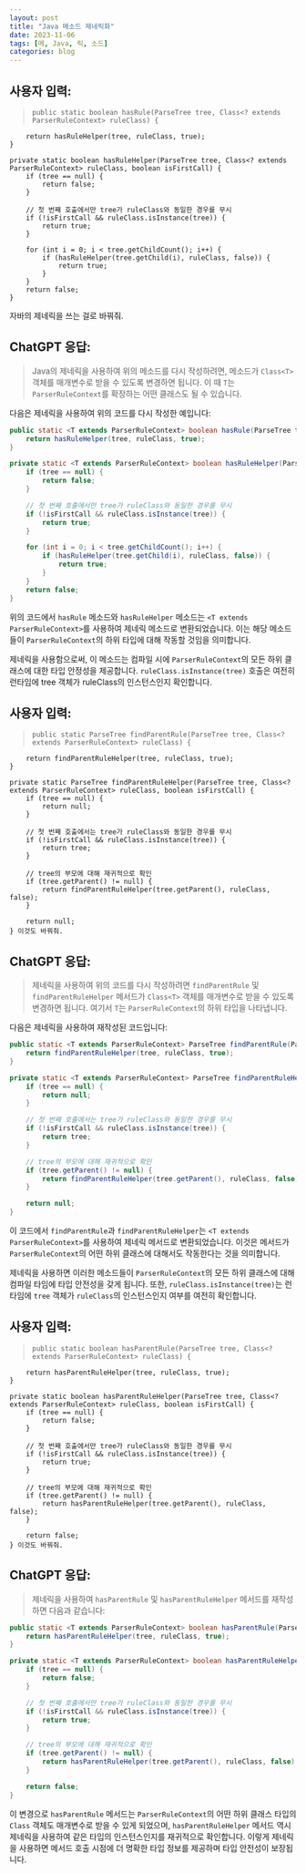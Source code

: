 ```yaml
---
layout: post
title: "Java 메소드 제네릭화"
date: 2023-11-06
tags: [메, Java, 릭, 소드]
categories: blog
---
```


## 사용자 입력:
>     public static boolean hasRule(ParseTree tree, Class<? extends ParserRuleContext> ruleClass) {
        return hasRuleHelper(tree, ruleClass, true);
    }

    private static boolean hasRuleHelper(ParseTree tree, Class<? extends ParserRuleContext> ruleClass, boolean isFirstCall) {
        if (tree == null) {
            return false;
        }

        // 첫 번째 호출에서만 tree가 ruleClass와 동일한 경우를 무시
        if (!isFirstCall && ruleClass.isInstance(tree)) {
            return true;
        }

        for (int i = 0; i < tree.getChildCount(); i++) {
            if (hasRuleHelper(tree.getChild(i), ruleClass, false)) {
                return true;
            }
        }
        return false;
    }
자바의  제네릭을 쓰는 걸로 바꿔줘.

## ChatGPT 응답:
> Java의 제네릭을 사용하여 위의 메소드를 다시 작성하려면, 메소드가 `Class<T>` 객체를 매개변수로 받을 수 있도록 변경하면 됩니다. 이 때 `T`는 `ParserRuleContext`를 확장하는 어떤 클래스도 될 수 있습니다.

다음은 제네릭을 사용하여 위의 코드를 다시 작성한 예입니다:

```java
public static <T extends ParserRuleContext> boolean hasRule(ParseTree tree, Class<T> ruleClass) {
    return hasRuleHelper(tree, ruleClass, true);
}

private static <T extends ParserRuleContext> boolean hasRuleHelper(ParseTree tree, Class<T> ruleClass, boolean isFirstCall) {
    if (tree == null) {
        return false;
    }

    // 첫 번째 호출에서만 tree가 ruleClass와 동일한 경우를 무시
    if (!isFirstCall && ruleClass.isInstance(tree)) {
        return true;
    }

    for (int i = 0; i < tree.getChildCount(); i++) {
        if (hasRuleHelper(tree.getChild(i), ruleClass, false)) {
            return true;
        }
    }
    return false;
}
```

위의 코드에서 `hasRule` 메소드와 `hasRuleHelper` 메소드는 `<T extends ParserRuleContext>`를 사용하여 제네릭 메소드로 변환되었습니다. 이는 해당 메소드들이 `ParserRuleContext`의 하위 타입에 대해 작동할 것임을 의미합니다. 

제네릭을 사용함으로써, 이 메소드는 컴파일 시에 `ParserRuleContext`의 모든 하위 클래스에 대한 타입 안정성을 제공합니다. `ruleClass.isInstance(tree)` 호출은 여전히 런타임에 tree 객체가 ruleClass의 인스턴스인지 확인합니다.

## 사용자 입력:
>     public static ParseTree findParentRule(ParseTree tree, Class<? extends ParserRuleContext> ruleClass) {
        return findParentRuleHelper(tree, ruleClass, true);
    }

    private static ParseTree findParentRuleHelper(ParseTree tree, Class<? extends ParserRuleContext> ruleClass, boolean isFirstCall) {
        if (tree == null) {
            return null;
        }

        // 첫 번째 호출에서는 tree가 ruleClass와 동일한 경우를 무시
        if (!isFirstCall && ruleClass.isInstance(tree)) {
            return tree;
        }

        // tree의 부모에 대해 재귀적으로 확인
        if (tree.getParent() != null) {
            return findParentRuleHelper(tree.getParent(), ruleClass, false);
        }

        return null;
    } 이것도 바꿔줘.

## ChatGPT 응답:
> 제네릭을 사용하여 위의 코드를 다시 작성하려면 `findParentRule` 및 `findParentRuleHelper` 메서드가 `Class<T>` 객체를 매개변수로 받을 수 있도록 변경하면 됩니다. 여기서 `T`는 `ParserRuleContext`의 하위 타입을 나타냅니다.

다음은 제네릭을 사용하여 재작성된 코드입니다:

```java
public static <T extends ParserRuleContext> ParseTree findParentRule(ParseTree tree, Class<T> ruleClass) {
    return findParentRuleHelper(tree, ruleClass, true);
}

private static <T extends ParserRuleContext> ParseTree findParentRuleHelper(ParseTree tree, Class<T> ruleClass, boolean isFirstCall) {
    if (tree == null) {
        return null;
    }

    // 첫 번째 호출에서는 tree가 ruleClass와 동일한 경우를 무시
    if (!isFirstCall && ruleClass.isInstance(tree)) {
        return tree;
    }

    // tree의 부모에 대해 재귀적으로 확인
    if (tree.getParent() != null) {
        return findParentRuleHelper(tree.getParent(), ruleClass, false);
    }

    return null;
}
```

이 코드에서 `findParentRule`과 `findParentRuleHelper`는 `<T extends ParserRuleContext>`를 사용하여 제네릭 메서드로 변환되었습니다. 이것은 메서드가 `ParserRuleContext`의 어떤 하위 클래스에 대해서도 작동한다는 것을 의미합니다. 

제네릭을 사용하면 이러한 메소드들이 `ParserRuleContext`의 모든 하위 클래스에 대해 컴파일 타임에 타입 안전성을 갖게 됩니다. 또한, `ruleClass.isInstance(tree)`는 런타임에 `tree` 객체가 `ruleClass`의 인스턴스인지 여부를 여전히 확인합니다.

## 사용자 입력:
>     public static boolean hasParentRule(ParseTree tree, Class<? extends ParserRuleContext> ruleClass) {
        return hasParentRuleHelper(tree, ruleClass, true);
    }

    private static boolean hasParentRuleHelper(ParseTree tree, Class<? extends ParserRuleContext> ruleClass, boolean isFirstCall) {
        if (tree == null) {
            return false;
        }

        // 첫 번째 호출에서만 tree가 ruleClass와 동일한 경우를 무시
        if (!isFirstCall && ruleClass.isInstance(tree)) {
            return true;
        }

        // tree의 부모에 대해 재귀적으로 확인
        if (tree.getParent() != null) {
            return hasParentRuleHelper(tree.getParent(), ruleClass, false);
        }

        return false;
    } 이것도 바꿔줘.

## ChatGPT 응답:
> 제네릭을 사용하여 `hasParentRule` 및 `hasParentRuleHelper` 메서드를 재작성하면 다음과 같습니다:

```java
public static <T extends ParserRuleContext> boolean hasParentRule(ParseTree tree, Class<T> ruleClass) {
    return hasParentRuleHelper(tree, ruleClass, true);
}

private static <T extends ParserRuleContext> boolean hasParentRuleHelper(ParseTree tree, Class<T> ruleClass, boolean isFirstCall) {
    if (tree == null) {
        return false;
    }

    // 첫 번째 호출에서만 tree가 ruleClass와 동일한 경우를 무시
    if (!isFirstCall && ruleClass.isInstance(tree)) {
        return true;
    }

    // tree의 부모에 대해 재귀적으로 확인
    if (tree.getParent() != null) {
        return hasParentRuleHelper(tree.getParent(), ruleClass, false);
    }

    return false;
}
```

이 변경으로 `hasParentRule` 메서드는 `ParserRuleContext`의 어떤 하위 클래스 타입의 `Class` 객체도 매개변수로 받을 수 있게 되었으며, `hasParentRuleHelper` 메서드 역시 제네릭을 사용하여 같은 타입의 인스턴스인지를 재귀적으로 확인합니다. 이렇게 제네릭을 사용하면 메서드 호출 시점에 더 명확한 타입 정보를 제공하며 타입 안전성이 보장됩니다.

